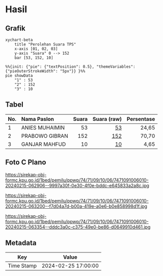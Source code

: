 # Hasil

## Grafik

```mermaid
xychart-beta
    title "Perolehan Suara TPS"
    x-axis [01, 02, 03]
    y-axis "Suara" 0 --> 152
    bar [53, 152, 10]
```

```mermaid
%%{init: {"pie": {"textPosition": 0.5}, "themeVariables": {"pieOuterStrokeWidth": "5px"}} }%%
pie showData
    "1" : 53
    "2" : 152
    "3" : 10
```

## Tabel

| No. | Nama Paslon    | Suara | Suara (raw) | Persentase |
|:--- |:-------------- | -----:| -----------:| ----------:|
| 1   | ANIES MUHAIMIN | 53    | [53][p-1]   | 24,65      |
| 2   | PRABOWO GIBRAN | 152   | [152][p-2]  | 70,70      |
| 3   | GANJAR MAHFUD  | 10    | [10][p-3]   | 4,65       |


[p-1]: https://github.com/gigit-pemilu/pemilu-2024-74-sulawesi-tenggara/blob/main/pilpres/hitung-suara/sub/74-sulawesi-tenggara/sub/71-kota-kendari/sub/09-puuwatu/sub/1006-lalodati/sub/010-tps/sub/paslon-1.txt
[p-2]: https://github.com/gigit-pemilu/pemilu-2024-74-sulawesi-tenggara/blob/main/pilpres/hitung-suara/sub/74-sulawesi-tenggara/sub/71-kota-kendari/sub/09-puuwatu/sub/1006-lalodati/sub/010-tps/sub/paslon-2.txt
[p-3]: https://github.com/gigit-pemilu/pemilu-2024-74-sulawesi-tenggara/blob/main/pilpres/hitung-suara/sub/74-sulawesi-tenggara/sub/71-kota-kendari/sub/09-puuwatu/sub/1006-lalodati/sub/010-tps/sub/paslon-3.txt

## Foto C Plano

https://sirekap-obj-formc.kpu.go.id/1bed/pemilu/ppwp/74/71/09/10/06/7471091006010-20240215-062906--9997a30f-0e30-4f0e-bddc-e645833a2a8c.jpg

https://sirekap-obj-formc.kpu.go.id/1bed/pemilu/ppwp/74/71/09/10/06/7471091006010-20240215-063200--f7d04a7d-b00a-419e-a0e6-b0e858998d1f.jpg

https://sirekap-obj-formc.kpu.go.id/1bed/pemilu/ppwp/74/71/09/10/06/7471091006010-20240215-063354--dddc3a0c-c375-49e0-be86-d0649910d461.jpg


## Metadata

| Key        | Value               |
| ---------- | ------------------- |
| Time Stamp | 2024-02-25 17:00:00 |



